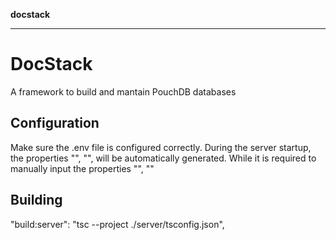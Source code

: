 **docstack**

***

# DocStack
A framework to build and mantain PouchDB databases

## Configuration
Make sure the .env file is configured correctly. During the server startup, the properties "", "", will be automatically generated.
While it is required to manually input the properties "", ""

## Building
"build:server": "tsc --project ./server/tsconfig.json",
